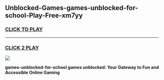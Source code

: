 
## Unblocked-Games-games-unblocked-for-school-Play-Free-xm7yy
<h3>
<a href="https://premium76.site?title=games-unblocked-for-school&ref=18A1">CLICK TO PLAY</a></h3>
<hr>

<h3>
<a href="https://premium76.site?title=games-unblocked-for-school&ref=18A1">CLICK 2 PLAY</a>
  
</h3>

<a href="https://premium76.site?title=games-unblocked-for-school&ref=18A1"><img src="https://clearcache.store/games.png"></a>


**games-unblocked-for-school games unblocked: Your Gateway to Fun and Accessible Online Gaming**
